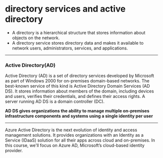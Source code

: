 # directory services and active directory
- A directory is a hierarchical structure that stores information about objects on the network. 
- A directory service stores directory data and makes it available to network users, administrators, services, and applications.
----
### Active Directory(AD)
Active Directory (AD) is a set of directory services developed by Microsoft as part of Windows 2000 for on-premises domain-based networks. The best-known service of this kind is Active Directory Domain Services (AD DS). It stores information about members of the domain, including devices and users, verifies their credentials, and defines their access rights. A server running AD DS is a domain controller (DC).

**AD DS gives organizations the ability to manage multiple on-premises infrastructure components and systems using a single identity per user**

---
Azure Active Directory is the next evolution of identity and access management solutions. It provides organizations with an Identity as a Service (IDaaS) solution for all their apps across cloud and on-premises. In this course, we'll focus on Azure AD, Microsoft’s cloud-based identity provider.
